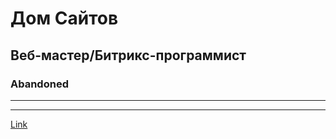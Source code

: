 # Дом Сайтов

## Веб-мастер/Битрикс-программист

### Abandoned

---



---

[Link](margarita@reee.ru)